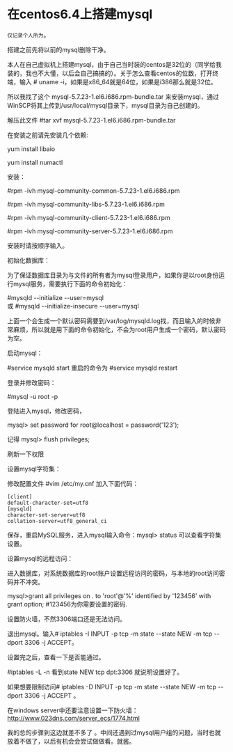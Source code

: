 # 在centos6.4上搭建mysql

`仅记录个人所为`。

搭建之前先将以前的mysql删除干净。

本人在自己虚拟机上搭建mysql，由于自己当时装的centos是32位的（同学给我装的，我也不大懂，以后会自己搞搞的）。关于怎么查看centos的位数，打开终端，输入 # uname -i，如果是x86_64就是64位，如果是i386那么就是32位。

所以我找了这个 mysql-5.7.23-1.el6.i686.rpm-bundle.tar 来安装mysql，通过WinSCP将其上传到/usr/local/mysql目录下，mysql目录为自己创建的。

解压此文件 #tar xvf mysql-5.7.23-1.el6.i686.rpm-bundle.tar 

在安装之前请先安装几个依赖:

   yum install libaio

   yum  install    numactl
   

安装：

 #rpm -ivh mysql-community-common-5.7.23-1.el6.i686.rpm

 #rpm -ivh mysql-community-libs-5.7.23-1.el6.i686.rpm

 #rpm -ivh mysql-community-client-5.7.23-1.el6.i686.rpm

 #rpm -ivh mysql-community-server-5.7.23-1.el6.i686.rpm

安装时请按顺序输入。

初始化数据库：

为了保证数据库目录为与文件的所有者为mysql登录用户，如果你是以root身份运行mysql服务，需要执行下面的命令初始化：

 #mysqld --initialize --user=mysql     
或
 #mysqld --initialize-insecure --user=mysql    

上面一个会生成一个默认密码需要到/var/log/mysqld.log找，而且输入的时候非常麻烦，所以就是用下面的命令初始化，不会为root用户生成一个密码，默认密码为空。

启动mysql：

 #service mysqld start 重启的命令为 #service mysqld restart

登录并修改密码：

 #mysql -u root -p

登陆进入mysql，修改密码，

mysql> set password for root@localhost = password('123');  

记得
mysql> flush privileges;

刷新一下权限

设置mysql字符集：

修改配置文件 #vim /etc/my.cnf  加入下面代码：

```
[client]
default-character-set=utf8
[mysqld]
character-set-server=utf8
collation-server=utf8_general_ci
```

保存，重启MySQL服务，进入mysql输入命令：mysql> status 可以查看字符集设置。

设置mysql的远程访问：

进入数据库，对系统数据库的root账户设置远程访问的密码，与本地的root访问密码并不冲突。

mysql>grant all privileges on *.* to 'root'@'%' identified by '123456' with grant option; 
 #123456为你需要设置的密码.

设置防火墙，不然3306端口还是无法访问。

退出mysql。输入# iptables -I INPUT -p tcp -m state --state NEW -m tcp --dport 3306 -j ACCEPT。

设置完之后，查看一下是否能通过。

 #iptables -L -n
看到state NEW tcp dpt:3306 就说明设置好了。

如果想要限制访问# iptables -D INPUT -p tcp -m state --state NEW -m tcp --dport 3306 -j ACCEPT  。

在windows server中还要注意设置一下防火墙：http://www.023dns.com/server_ecs/1774.html

我的总的步骤到这边就差不多了 。中间还遇到过mysql用户组的问题，当时也就放着不做了，以后有机会会尝试做做看。就酱。
